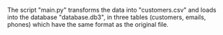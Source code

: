 The script "main.py" transforms the data into "customers.csv" and loads  into the database "database.db3", in three tables (customers, emails, phones) which have the same format as the original file.
